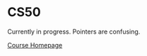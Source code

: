 # CS50

Currently in progress. Pointers are confusing.

[Course Homepage](https://courses.edx.org/courses/course-v1:HarvardX+CS50+X/course/)

